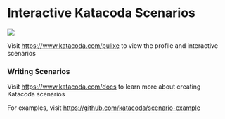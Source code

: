 # Interactive Katacoda Scenarios

[![](http://shields.katacoda.com/katacoda/pulixe/count.svg)](https://www.katacoda.com/pulixe "Get your profile on Katacoda.com")

Visit https://www.katacoda.com/pulixe to view the profile and interactive scenarios

### Writing Scenarios
Visit https://www.katacoda.com/docs to learn more about creating Katacoda scenarios

For examples, visit https://github.com/katacoda/scenario-example
